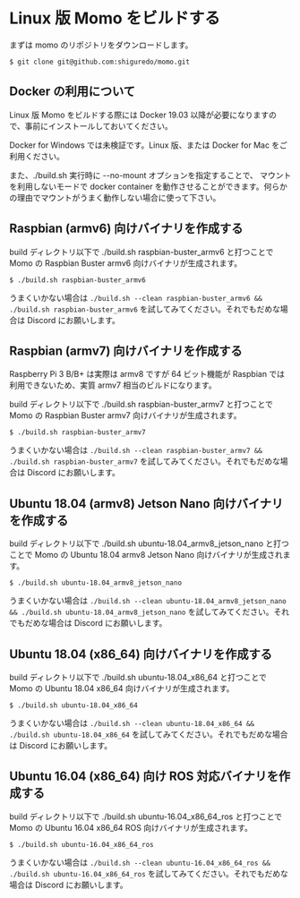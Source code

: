 # Linux 版 Momo をビルドする

まずは momo のリポジトリをダウンロードします。

```shell
$ git clone git@github.com:shiguredo/momo.git
```

## Docker の利用について

Linux 版 Momo をビルドする際には Docker 19.03 以降が必要になりますので、事前にインストールしておいてください。

Docker for Windows では未検証です。Linux 版、または Docker for Mac をご利用ください。

また、./build.sh 実行時に --no-mount オプションを指定することで、
マウントを利用しないモードで docker container を動作させることができます。何らかの理由でマウントがうまく動作しない場合に使って下さい。

## Raspbian (armv6) 向けバイナリを作成する

build ディレクトリ以下で ./build.sh raspbian-buster_armv6 と打つことで Momo の Raspbian Buster armv6 向けバイナリが生成されます。

```shell
$ ./build.sh raspbian-buster_armv6
```

うまくいかない場合は `./build.sh --clean raspbian-buster_armv6 && ./build.sh raspbian-buster_armv6` を試してみてください。それでもだめな場合は Discord にお願いします。

## Raspbian (armv7) 向けバイナリを作成する

Raspberry Pi 3 B/B+ は実際は armv8 ですが 64 ビット機能が Raspbian では利用できないため、実質 armv7 相当のビルドになります。

build ディレクトリ以下で ./build.sh raspbian-buster_armv7 と打つことで Momo の Raspbian Buster armv7 向けバイナリが生成されます。

```shell
$ ./build.sh raspbian-buster_armv7
```

うまくいかない場合は `./build.sh --clean raspbian-buster_armv7 && ./build.sh raspbian-buster_armv7` を試してみてください。それでもだめな場合は Discord にお願いします。

## Ubuntu 18.04 (armv8) Jetson Nano 向けバイナリを作成する

build ディレクトリ以下で ./build.sh ubuntu-18.04_armv8_jetson_nano と打つことで Momo の Ubuntu 18.04 armv8 Jetson Nano 向けバイナリが生成されます。

```shell
$ ./build.sh ubuntu-18.04_armv8_jetson_nano
```

うまくいかない場合は `./build.sh --clean ubuntu-18.04_armv8_jetson_nano && ./build.sh ubuntu-18.04_armv8_jetson_nano` を試してみてください。それでもだめな場合は Discord にお願いします。

## Ubuntu 18.04 (x86_64) 向けバイナリを作成する

build ディレクトリ以下で ./build.sh ubuntu-18.04_x86_64 と打つことで Momo の Ubuntu 18.04 x86_64 向けバイナリが生成されます。

```shell
$ ./build.sh ubuntu-18.04_x86_64
```

うまくいかない場合は `./build.sh --clean ubuntu-18.04_x86_64 && ./build.sh ubuntu-18.04_x86_64` を試してみてください。それでもだめな場合は Discord にお願いします。


## Ubuntu 16.04 (x86_64) 向け ROS 対応バイナリを作成する

build ディレクトリ以下で ./build.sh ubuntu-16.04_x86_64_ros と打つことで Momo の Ubuntu 16.04 x86_64 ROS 向けバイナリが生成されます。

```shell
$ ./build.sh ubuntu-16.04_x86_64_ros
```

うまくいかない場合は `./build.sh --clean ubuntu-16.04_x86_64_ros && ./build.sh ubuntu-16.04_x86_64_ros` を試してみてください。それでもだめな場合は Discord にお願いします。
